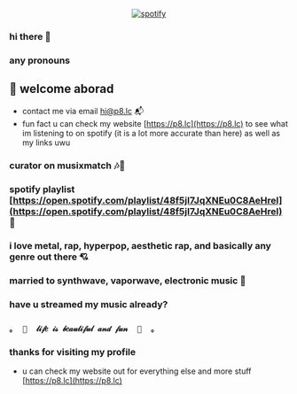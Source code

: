 <p align="center">
  <a href="https://p8.lc/spotify/minimal">
    <img src="https://spotifylistening.p8.lc/api/info/card?timestamp=3" alt="spotify" />
  </a>
</p>

### hi there 👋

### any pronouns

## 👋 welcome aborad
- contact me via email [hi@p8.lc](mailto:hi@p8.lc) 📬
- fun fact u can check my website [https://p8.lc](https://p8.lc) to see what im listening to on spotify (it is a lot more accurate than here) as well as my links uwu
### curator on musixmatch 🎶📜
### spotify playlist [https://open.spotify.com/playlist/48f5jl7JqXNEu0C8AeHrel](https://open.spotify.com/playlist/48f5jl7JqXNEu0C8AeHrel) 🎵
### i love metal, rap, hyperpop, aesthetic rap, and basically any genre out there 💘
### married to synthwave, vaporwave, electronic music 🚀
### have u streamed my music already?

### `｡  🎀  𝓁𝒾𝒻𝑒 𝒾𝓈 𝒷𝑒𝒶𝓊𝓉𝒾𝒻𝓊𝓁 𝒶𝓃𝒹 𝒻𝓊𝓃  🎀  ｡`
### thanks for visiting my profile
- u can check my website out for everything else and more stuff [https://p8.lc](https://p8.lc)
